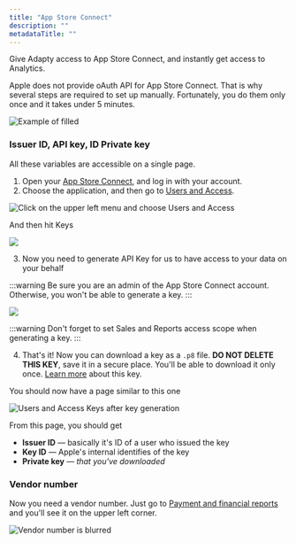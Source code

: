 ```yaml
---
title: "App Store Connect"
description: ""
metadataTitle: ""
---
```


Give Adapty access to App Store Connect, and instantly get access to Analytics.

Apple does not provide oAuth API for App Store Connect. That is why several steps are required to set up manually. Fortunately, you do them only once and it takes under 5 minutes.

![Example of filled ](https://adapty-docs-assets.s3.amazonaws.com/gitbook/image%20%2863%29.png)

### Issuer ID, API key, ID Private key

All these variables are accessible on a single page.

1. Open your [App Store Connect](https://appstoreconnect.apple.com/), and log in with your account.
2. Choose the application, and then go to [Users and Access](https://appstoreconnect.apple.com/access/api).

![Click on the upper left menu and choose Users and Access](https://adapty-docs-assets.s3.amazonaws.com/gitbook/image%20%2839%29.png)

And then hit Keys

![](https://adapty-docs-assets.s3.amazonaws.com/gitbook/image%20%2841%29.png)

3. Now you need to generate API Key for us to have access to your data on your behalf

:::warning
Be sure you are an admin of the App Store Connect account. Otherwise, you won't be able to generate a key.
:::

![](https://adapty-docs-assets.s3.amazonaws.com/gitbook/image%20%2886%29.png)

:::warning
Don't forget to set Sales and Reports access scope when generating a key.
:::

4. That's it! Now you can download a key as a `.p8` file. **DO NOT DELETE THIS KEY**, save it in a secure place. You'll be able to download it only once. [Learn more](https://developer.apple.com/documentation/appstoreconnectapi/creating_api_keys_for_app_store_connect_api) about this key.

You should now have a page similar to this one

![Users and Access Keys after key generation](https://adapty-docs-assets.s3.amazonaws.com/gitbook/image%20%2847%29.png)

From this page, you should get

- **Issuer ID** — basically it's ID of a user who issued the key
- **Key ID** — Apple's internal identifies of the key
- **Private key** — _that you've downloaded_

### Vendor number

Now you need a vendor number. Just go to [Payment and financial reports](https://appstoreconnect.apple.com/itc/payments_and_financial_reports#/) and you'll see it on the upper left corner.

![Vendor number is blurred](https://adapty-docs-assets.s3.amazonaws.com/gitbook/image%20%2891%29.png)